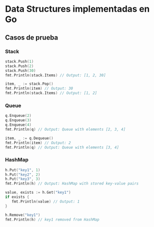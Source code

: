 
# Data Structures implementadas en Go


## Casos de prueba

### Stack
```go
stack.Push(1)
stack.Push(2)
stack.Push(30)
fmt.Println(stack.Items) // Output: [1, 2, 30]

item, _ := stack.Pop()
fmt.Println(item) // Output: 30
fmt.Println(stack.Items) // Output: [1, 2]
```

### Queue
```go
q.Enqueue(2)
q.Enqueue(3)
q.Enqueue(4)
fmt.Println(q) // Output: Queue with elements [2, 3, 4]

item, _ := q.Dequeue()
fmt.Println(item) // Output: 2
fmt.Println(q) // Output: Queue with elements [3, 4]
```

### HashMap
```go
h.Put("key1", 1)
h.Put("key2", 2)
h.Put("key3", 3)
fmt.Println(h) // Output: HashMap with stored key-value pairs

value, exists := h.Get("key1")
if exists {
   fmt.Println(value) // Output: 1
}

h.Remove("key1")
fmt.Println(h) // key1 removed from HashMap
```


